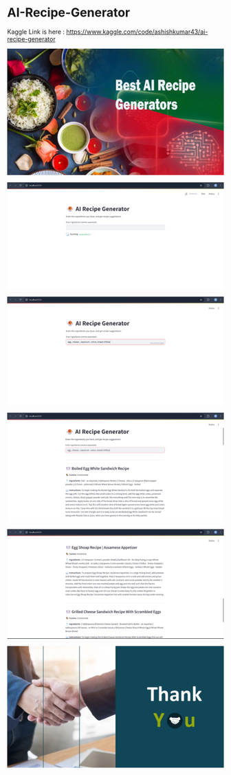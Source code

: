 # AI-Recipe-Generator
Kaggle Link is here : https://www.kaggle.com/code/ashishkumar43/ai-recipe-generator

![Recipe Generator1](https://github.com/ashishkumar43/AI-Recipe-Generator/blob/main/ai%20recipe%20images.png)

![Recipe Generator2](https://github.com/ashishkumar43/AI-Recipe-Generator/blob/main/AI1.png)   

![Recipe Generator3](https://github.com/ashishkumar43/AI-Recipe-Generator/blob/main/AI2.png
)

![Recipe Generator4](https://github.com/ashishkumar43/AI-Recipe-Generator/blob/main/AI3.png)

![Recipe Generator5](https://github.com/ashishkumar43/AI-Recipe-Generator/blob/main/AI4.png)

![Recipe Generator6](https://github.com/ashishkumar43/AI-Recipe-Generator/blob/main/nice%20to%20meet%20you.png)
